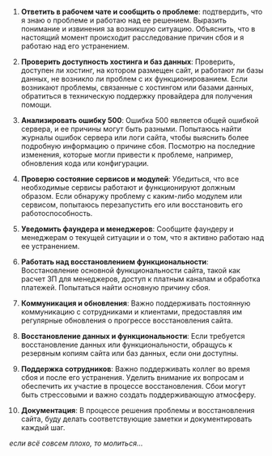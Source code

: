 1. **Ответить в рабочем чате и сообщить о проблеме**: подтвердить, что я знаю о проблеме и работаю над ее решением. Выразить понимание и извинения за возникшую ситуацию. Объяснить, что в настоящий момент происходит расследование причин сбоя и я работаю над его устранением.

2. **Проверить доступность хостинга и баз данных**: Проверить, доступен ли хостинг, на котором размещен сайт, и работают ли базы данных, не возникло ли проблем с их функционированием. Если возникают проблемы, связанные с хостингом или базами данных, обратиться в техническую поддержку провайдера для получения помощи.

3. **Анализировать ошибку 500**: Ошибка 500 является общей ошибкой сервера, и ее причины могут быть разными. Попытаюсь найти журналы ошибок сервера или логи сайта, чтобы выяснить более подробную информацию о причине сбоя. Посмотрю на последние изменения, которые могли привести к проблеме, например, обновления кода или конфигурации.

4. **Проверю состояние сервисов и модулей**: Убедиться, что все необходимые сервисы работают и функционируют должным образом. Если обнаружу проблему с каким-либо модулем или сервисом, попытаюсь перезапустить его или восстановить его работоспособность.

5. **Уведомить фаундера и менеджеров**: Сообщите фаундеру и менеджерам о текущей ситуации и о том, что я активно работаю над ее устранением.

6. **Работать над восстановлением функциональности**: Восстановление основной функциональности сайта, такой как расчет ЗП для менеджеров, доступ к платным каналам и обработка платежей. Попытаться найти основную причину сбоя.

7. **Коммуникация и обновления**: Важно поддерживать постоянную коммуникацию с сотрудниками и клиентами, предоставляя им регулярные обновления о прогрессе восстановления сайта.

8. **Восстановление данных и функциональности**: Если требуется восстановление данных или функциональности, обращусь к резервным копиям сайта или баз данных, если они доступны.

9. **Поддержка сотрудников**: Важно поддерживать коллег во время сбоя и после его устранения. Уделить внимание их вопросам и обеспечить их участие в процессе восстановления. Сбои могут быть стрессовыми и важно создать поддерживающую атмосферу.

10. **Документация**: В процессе решения проблемы и восстановления сайта, буду делать соответствующие заметки и документировать каждый шаг. 

*если всё совсем плохо, то молиться...*